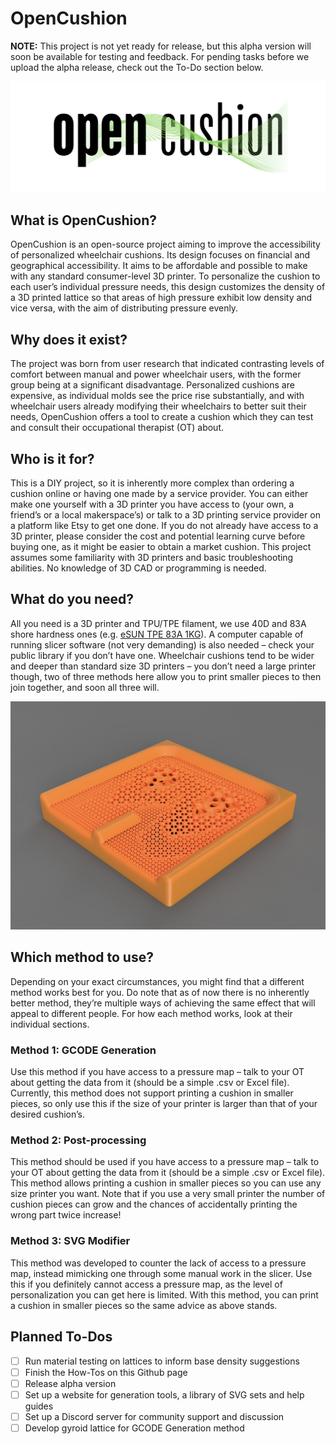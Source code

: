 # OpenCushion
**NOTE:** This project is not yet ready for release, but this alpha version will soon be available for testing and feedback. For pending tasks before we upload the alpha release, check out the To-Do section below.

![OpenCushion_Logo](/assets/images/opencushion-logo.png)

## What is OpenCushion?
OpenCushion is an open-source project aiming to improve the accessibility of personalized wheelchair cushions. Its design focuses on financial and geographical accessibility. It aims to be affordable and possible to make with any standard consumer-level 3D printer. To personalize the cushion to each user’s individual pressure needs, this design customizes the density of a 3D printed lattice so that areas of high pressure exhibit low density and vice versa, with the aim of distributing pressure evenly.

## Why does it exist?
The project was born from user research that indicated contrasting levels of comfort between manual and power wheelchair users, with the former group being at a significant disadvantage. Personalized cushions are expensive, as individual molds see the price rise substantially, and with wheelchair users already modifying their wheelchairs to better suit their needs, OpenCushion offers a tool to create a cushion which they can test and consult their occupational therapist (OT) about.

## Who is it for?
This is a DIY project, so it is inherently more complex than ordering a cushion online or having one made by a service provider. You can either make one yourself with a 3D printer you have access to (your own, a friend’s or a local makerspace’s) or talk to a 3D printing service provider on a platform like Etsy to get one done. If you do not already have access to a 3D printer, please consider the cost and potential learning curve before buying one, as it might be easier to obtain a market cushion. This project assumes some familiarity with 3D printers and basic troubleshooting abilities. No knowledge of 3D CAD or programming is needed.

## What do you need?
All you need is a 3D printer and TPU/TPE filament, we use 40D and 83A shore hardness ones (e.g. [eSUN TPE 83A 1KG](https://www.amazon.co.uk/dp/B07VLS8GWD)). A computer capable of running slicer software (not very demanding) is also needed – check your public library if you don’t have one.
Wheelchair cushions tend to be wider and deeper than standard size 3D printers – you don’t need a large printer though, two of three methods here allow you to print smaller pieces to then join together, and soon all three will.

![OpenCushion_Logo](/assets/images/SVG_cushion_objRender.jpeg)

## Which method to use?
Depending on your exact circumstances, you might find that a different method works best for you. Do note that as of now there is no inherently better method, they’re multiple ways of achieving the same effect that will appeal to different people. For how each method works, look at their individual sections.

### Method 1: GCODE Generation
Use this method if you have access to a pressure map – talk to your OT about getting the data from it (should be a simple .csv or Excel file). Currently, this method does not support printing a cushion in smaller pieces, so only use this if the size of your printer is larger than that of your desired cushion’s.

### Method 2: Post-processing
This method should be used if you have access to a pressure map – talk to your OT about getting the data from it (should be a simple .csv or Excel file). This method allows printing a cushion in smaller pieces so you can use any size printer you want. Note that if you use a very small printer the number of cushion pieces can grow and the chances of accidentally printing the wrong part twice increase!

### Method 3: SVG Modifier
This method was developed to counter the lack of access to a pressure map, instead mimicking one through some manual work in the slicer. Use this if you definitely cannot access a pressure map, as the level of personalization you can get here is limited. With this method, you can print a cushion in smaller pieces so the same advice as above stands.


## Planned To-Dos
- [ ] Run material testing on lattices to inform base density suggestions
- [ ] Finish the How-Tos on this Github page
- [ ] Release alpha version
- [ ] Set up a website for generation tools, a library of SVG sets and help guides
- [ ] Set up a Discord server for community support and discussion
- [ ] Develop gyroid lattice for GCODE Generation method
